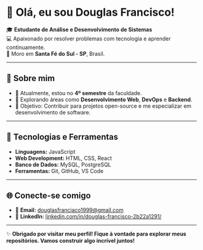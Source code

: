 # 👋 Olá, eu sou Douglas Francisco!  

🎓 **Estudante de Análise e Desenvolvimento de Sistemas**  
💻 Apaixonado por resolver problemas com tecnologia e aprender continuamente.  
📍 Moro em **Santa Fé do Sul - SP**, Brasil.  

---

## 🌟 Sobre mim  
- 🔭 Atualmente, estou no **4º semestre** da faculdade.  
- 🌱 Explorando áreas como **Desenvolvimento Web**, **DevOps** e **Backend**.  
- 🎯 Objetivo: Contribuir para projetos open-source e me especializar em desenvolvimento de software.  

---

## 🚀 Tecnologias e Ferramentas  
- **Linguagens:** JavaScript  
- **Web Development:** HTML, CSS, React  
- **Banco de Dados:** MySQL, PostgreSQL  
- **Ferramentas:** Git, GitHub, VS Code  

---

## 🌐 Conecte-se comigo  
- 📧 **Email:** douglasfranciaco1999@gmail.com  
- 💼 **LinkedIn:** [linkedin.com/in/douglas-francisco-2b22a1291/](https://www.linkedin.com/in/douglas-francisco-2b22a1291/)  

---

✨ **Obrigado por visitar meu perfil! Fique à vontade para explorar meus repositórios. Vamos construir algo incrível juntos!**  
 
